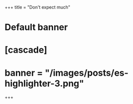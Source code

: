 +++
title = "Don't expect much"
# Default banner
# [cascade]
  # banner = "/images/posts/es-highlighter-3.png"
+++
